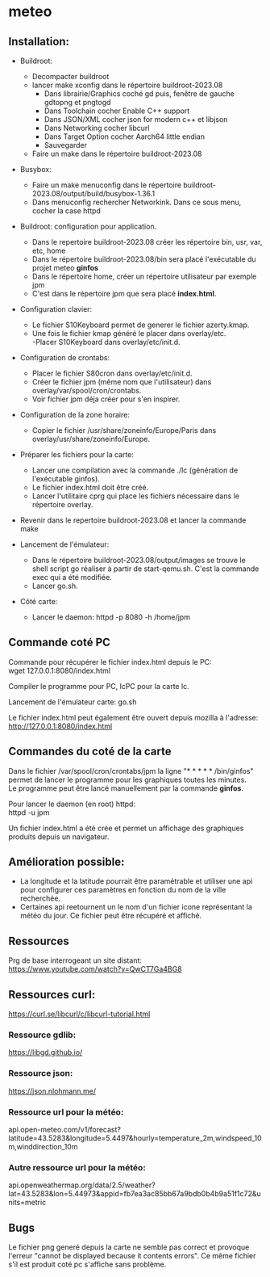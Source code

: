 # meteo  

## Installation:  
- Buildroot:  
    - Decompacter buildroot  
    - lancer make xconfig dans le répertoire buildroot-2023.08  
        - Dans librairie/Graphics coché gd puis, fenêtre de gauche gdtopng et pngtogd  
        - Dans Toolchain cocher Enable C++ support  
        - Dans JSON/XML cocher json for modern c++ et libjson  
        - Dans Networking cocher libcurl  
        - Dans Target Option cocher Aarch64 little endian  
        - Sauvegarder
    - Faire un make dans le répertoire buildroot-2023.08  
  
- Busybox:  
    - Faire un make menuconfig dans le répertoire buildroot-2023.08/output/build/busybox-1.36.1  
    - Dans menuconfig rechercher Networkink. Dans ce sous menu, cocher la case httpd  
  
- Buildroot: configuration pour application.  
    - Dans le repertoire buildroot-2023.08 créer les répertoire bin, usr, var, etc, home  
    - Dans le répertoire buildroot-2023.08/bin sera placé l'exécutable du projet meteo **ginfos**  
    - Dans le répertoire home, créer un répertoire utilisateur par exemple jpm  
    - C'est dans le répertoire jpm que sera placé **index.html**.  
  
- Configuration clavier:  
    - Le fichier S10Keyboard permet de generer le fichier azerty.kmap.  
    - Une fois le fichier kmap généré le placer dans overlay/etc.  
    -Placer S10Keyboard dans overlay/etc/init.d.  
  
- Configuration de crontabs:  
    - Placer le fichier S80cron dans overlay/etc/init.d.  
    - Créer le fichier jpm (même nom que l'utilisateur) dans overlay/var/spool/cron/crontabs.  
    - Voir fichier jpm déja créer pour s'en inspirer.  
  
- Configuration de la zone horaire:  
    - Copier le fichier /usr/share/zoneinfo/Europe/Paris dans overlay/usr/share/zoneinfo/Europe.  
  
- Préparer les fichiers pour la carte:  
    - Lancer une compilation avec la commande ./lc (génération de l'exécutable ginfos).  
    - Le fichier index.html doit être créé.  
    - Lancer l'utilitaire cprg qui place les fichiers nécessaire dans le répertoire overlay.  
  
- Revenir dans le repertoire buildroot-2023.08 et lancer la commande make  
  
- Lancement de l'émulateur:  
    - Dans le répertoire buildroot-2023.08/output/images se trouve le shell script go réaliser à partir de start-qemu.sh. C'est la commande exec qui a été modifiée.  
    - Lancer go.sh.  

  
- Côté carte:  
    - Lancer le daemon: httpd -p 8080 -h /home/jpm  
  

## Commande coté PC  
Commande pour récupérer le fichier index.html depuis le PC:  
wget 127.0.0.1:8080/index.html  
  
Compiler le programme pour PC, lcPC pour la carte lc.  
  
Lancement de l'émulateur carte: go.sh  
  
Le fichier index.html peut également être ouvert depuis mozilla à l'adresse:  
http://127.0.0.1:8080/index.html  
  
## Commandes du coté de la carte  
Dans le fichier /var/spool/cron/crontabs/jpm la ligne "* * * * * /bin/ginfos" permet de lancer le programme pour les graphiques toutes les minutes.  
Le programme peut être lancé manuellement par la commande **ginfos**.  
  
Pour lancer le daemon (en root) httpd:  
httpd -u jpm  
  
Un fichier index.html a été crée et permet un affichage des graphiques produits depuis un navigateur.  
  
## Amélioration possible:  
- La longitude et la latitude pourrait être paramétrable et utiliser une api pour configurer ces paramètres en fonction du nom de la ville recherchée.  
- Certaines api reetournent un le nom d'un fichier icone représentant la météo du jour. Ce fichier peut être récupéré et affiché.  
  
## Ressources  
Prg de base interrogeant un site distant:  
https://www.youtube.com/watch?v=QwCT7Ga4BG8  
  
## Ressources curl:  
https://curl.se/libcurl/c/libcurl-tutorial.html  

### Ressource gdlib:  
https://libgd.github.io/  
  
### Ressource json:
https://json.nlohmann.me/  
  
### Ressource url pour la météo:  
api.open-meteo.com/v1/forecast?latitude=43.5283&longitude=5.4497&hourly=temperature_2m,windspeed_10m,winddirection_10m  

### Autre ressource url pour la météo:  
api.openweathermap.org/data/2.5/weather?lat=43.5283&lon=5.44973&appid=fb7ea3ac85bb67a9bdb0b4b9a51f1c72&units=metric  
  
## Bugs  
Le fichier png generé depuis la carte ne semble pas correct et provoque l'erreur "cannot be displayed because it contents errors". Ce même fichier s'il est produit coté pc s'affiche sans problème.  

